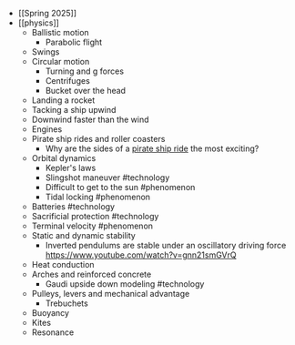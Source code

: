 - [[Spring 2025]]
- [[physics]]
	- Ballistic motion
		- Parabolic flight
	- Swings
	- Circular motion
		- Turning and g forces
		- Centrifuges
		- Bucket over the head
	- Landing a rocket
	- Tacking a ship upwind
	- Downwind faster than the wind
	- Engines
	- Pirate ship rides and roller coasters
		- Why are the sides of a [pirate ship ride](https://en.wikipedia.org/wiki/Pirate_ship_(ride)) the most exciting?
	- Orbital dynamics
		- Kepler's laws
		- Slingshot maneuver #technology
		- Difficult to get to the sun #phenomenon
		- Tidal locking #phenomenon
	- Batteries #technology
	- Sacrificial protection #technology
	- Terminal velocity #phenomenon
	- Static and dynamic stability
		- Inverted pendulums are stable under an oscillatory driving force
		  https://www.youtube.com/watch?v=gnn21smGVrQ
	- Heat conduction
	- Arches and reinforced concrete
		- Gaudi upside down modeling #technology
	- Pulleys, levers and mechanical advantage
		- Trebuchets
	- Buoyancy
	- Kites
	- Resonance